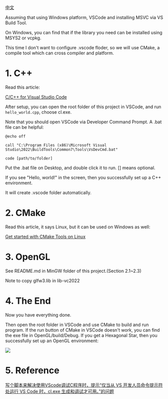 [中文](README_CN.md)

Assuming that using Windows platform, VSCode and installing MSVC via VS Build Tool.

On Windows, you can find that if the library you need can be installed using MSYS2 or vcpkg.

This time I don't want to configure .vscode floder, so we will use CMake, a compile tool which can cross compiler and platform.

# 1. C++

Read this article:

[C/C++ for Visual Studio Code](https://code.visualstudio.com/docs/languages/cpp)

After setup, you can open the root folder of this project in VSCode, and run `hello_world.cpp`, choose cl.exe. 

Note that you should open VSCode via Developer Command Prompt. A .bat file can be helpful:

```batch
@echo off

call "C:\Program Files (x86)\Microsoft Visual Studio\2022\BuildTools\Common7\Tools\VsDevCmd.bat"

code [path/to/folder]
```

Put the .bat file on Desktop, and double click it to run. [] means optional.

If you see "Hello, world!" in the screen, then you successfully set up a C++ environment.

It will create .vscode folder automatically.

# 2. CMake

Read this article, it says Linux, but it can be used on Windows as well:

[Get started with CMake Tools on Linux](https://code.visualstudio.com/docs/cpp/cmake-linux)

# 3. OpenGL

See README.md in MinGW folder of this project.(Section 2.1~2.3) 

Note to copy glfw3.lib in lib-vc2022

# 4. The End

Now you have everything done. 

Then open the root folder in VSCode and use CMake to build and run program. If the run button of CMake in VSCode doesn't work, you can find the exe file in OpenGL/build/Debug. If you get a Hexagonal Star, then you successfully set up an OpenGL environment:

![](https://pic2.zhimg.com/80/v2-154375a9d0d2e84b3e4c4867c58f8351_720w.webp)

# 5. Reference

[写个脚本来解决使用VScode调试C程序时，提示“仅当从 VS 开发人员命令提示符处运行 VS Code 时，cl.exe 生成和调试才可用。”的问题](https://www.cnblogs.com/CoronaZero/p/16656816.html)

